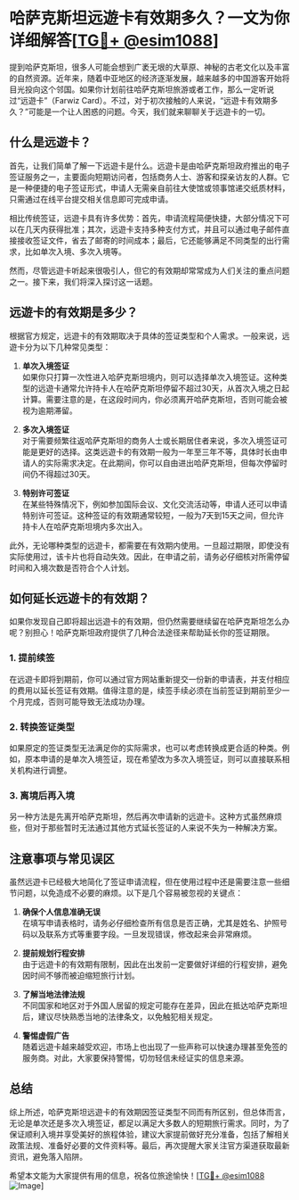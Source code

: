 # 哈萨克斯坦远遊卡有效期多久？一文为你详细解答[[TG💪+ @esim1088](https://t.me/s/esim1088)]

提到哈萨克斯坦，很多人可能会想到广袤无垠的大草原、神秘的古老文化以及丰富的自然资源。近年来，随着中亚地区的经济逐渐发展，越来越多的中国游客开始将目光投向这个邻国。如果你计划前往哈萨克斯坦旅游或者工作，那么一定听说过“远遊卡”（Farwiz Card）。不过，对于初次接触的人来说，“远遊卡有效期多久？”可能是一个让人困惑的问题。今天，我们就来聊聊关于远遊卡的一切。

## 什么是远遊卡？

首先，让我们简单了解一下远遊卡是什么。远遊卡是由哈萨克斯坦政府推出的电子签证服务之一，主要面向短期访问者，包括商务人士、游客和探亲访友的人群。它是一种便捷的电子签证形式，申请人无需亲自前往大使馆或领事馆递交纸质材料，只需通过在线平台提交相关信息即可完成申请。

相比传统签证，远遊卡具有许多优势：首先，申请流程简便快捷，大部分情况下可以在几天内获得批准；其次，远遊卡支持多种支付方式，并且可以通过电子邮件直接接收签证文件，省去了邮寄的时间成本；最后，它还能够满足不同类型的出行需求，比如单次入境、多次入境等。

然而，尽管远遊卡听起来很吸引人，但它的有效期却常常成为人们关注的重点问题之一。接下来，我们将深入探讨这一话题。

## 远遊卡的有效期是多少？

根据官方规定，远遊卡的有效期取决于具体的签证类型和个人需求。一般来说，远遊卡分为以下几种常见类型：

1. **单次入境签证**  
   如果你只打算一次性进入哈萨克斯坦境内，则可以选择单次入境签证。这种类型的远遊卡通常允许持卡人在哈萨克斯坦停留不超过30天，从首次入境之日起计算。需要注意的是，在这段时间内，你必须离开哈萨克斯坦，否则可能会被视为逾期滞留。

2. **多次入境签证**  
   对于需要频繁往返哈萨克斯坦的商务人士或长期居住者来说，多次入境签证可能是更好的选择。这类远遊卡的有效期一般为一年至三年不等，具体时长由申请人的实际需求决定。在此期间，你可以自由进出哈萨克斯坦，但每次停留时间仍不得超过30天。

3. **特别许可签证**  
   在某些特殊情况下，例如参加国际会议、文化交流活动等，申请人还可以申请特别许可签证。这种签证的有效期通常较短，一般为7天到15天之间，但允许持卡人在哈萨克斯坦境内多次出入。

此外，无论哪种类型的远遊卡，都需要在有效期内使用。一旦超过期限，即使没有实际使用过，该卡片也将自动失效。因此，在申请之前，请务必仔细核对所需停留时间和入境次数是否符合个人计划。

## 如何延长远遊卡的有效期？

如果你发现自己即将超出远遊卡的有效期，但仍然需要继续留在哈萨克斯坦怎么办呢？别担心！哈萨克斯坦政府提供了几种合法途径来帮助延长你的签证期限。

### 1. 提前续签  
在远遊卡即将到期前，你可以通过官方网站重新提交一份新的申请表，并支付相应的费用以延长签证有效期。值得注意的是，续签手续必须在当前签证到期前至少一个月完成，否则可能导致无法成功办理。

### 2. 转换签证类型  
如果原定的签证类型无法满足你的实际需求，也可以考虑转换成更合适的种类。例如，原本申请的是单次入境签证，现在希望改为多次入境签证，则可以直接联系相关机构进行调整。

### 3. 离境后再入境  
另一种方法是先离开哈萨克斯坦，然后再次申请新的远遊卡。这种方式虽然麻烦些，但对于那些暂时无法通过其他方式延长签证的人来说不失为一种解决方案。

## 注意事项与常见误区

虽然远遊卡已经极大地简化了签证申请流程，但在使用过程中还是需要注意一些细节问题，以免造成不必要的麻烦。以下是几个容易被忽视的关键点：

1. **确保个人信息准确无误**  
   在填写申请表格时，请务必仔细检查所有信息是否正确，尤其是姓名、护照号码以及联系方式等重要字段。一旦发现错误，修改起来会非常麻烦。

2. **提前规划行程安排**  
   由于远遊卡的有效期有限制，因此在出发前一定要做好详细的行程安排，避免因时间不够而被迫缩短旅行计划。

3. **了解当地法律法规**  
   不同国家和地区对于外国人居留的规定可能存在差异，因此在抵达哈萨克斯坦后，建议尽快熟悉当地的法律条文，以免触犯相关规定。

4. **警惕虚假广告**  
   随着远遊卡越来越受欢迎，市场上也出现了一些声称可以快速办理甚至免签的服务商。对此，大家要保持警惕，切勿轻信未经证实的信息来源。

## 总结

综上所述，哈萨克斯坦远遊卡的有效期因签证类型不同而有所区别，但总体而言，无论是单次还是多次入境签证，都足以满足大多数人的短期旅行需求。同时，为了保证顺利入境并享受美好的旅程体验，建议大家提前做好充分准备，包括了解相关政策法规、准备好必要的文件资料等。最后，再次提醒大家关注官方渠道获取最新资讯，避免落入陷阱。

希望本文能为大家提供有用的信息，祝各位旅途愉快！[[TG💪+ @esim1088](https://t.me/s/esim1088) ![Image](https://i.postimg.cc/4NQfJmqS/Snipaste-2025-05-13-00-14-12.png)]
